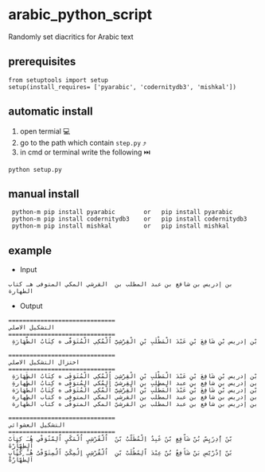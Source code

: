 # arabic_python_script
Randomly set diacritics for Arabic text

## prerequisites
```
from setuptools import setup
setup(install_requires= ['pyarabic', 'codernitydb3', 'mishkal'])
```

## automatic install 
  1. open termial 💻
  2. go to the path which contain `step.py` ⤴️
  3. in cmd or terminal write the following ⏭️
  ```
  python setup.py
  ```


## manual install
```
 python-m pip install pyarabic        or   pip install pyarabic 
 python-m pip install codernitydb3    or   pip install codernitydb3
 python-m pip install mishkal         or   pip install mishkal
```

## example
- Input
```
بن إدريس بن شافع بن عبد المطلب بن  القرشي المكي المتوفى هـ كتاب الطهارة 
```

- Output
```
==============================
التشكيل الاصلي
==============================
 بْن إدريس بْنِ شَافِعَ بْنِ عَبْدَ الْمَطْلَبِ بْنِ الْقِرْشِيَّ اُلْمُكِي الْمُتَوَفَّى ه كِتَابُ الطَّهَارَةِ

==============================
اختزال التشكيل الاصلي
==============================
 بْن إدريس بْنِ شَافِعَ بْنِ عَبْدَ الْمَطْلَبِ بْنِ الْقِرْشِيَ اُلْمُكِي الْمُتَوَفَى ه كِتَابُ الطَهَارَةِ
 بن إدريس بنِ شافِع بنِ عبد المطلبِ بنِ القِرشيّ اُلمُكي المُتوَفّى ه كِتابُ الطّهارةِ
 بْن إدريس بْنِ شَافِعَ بْنِ عَبْدَ الْمَطْلَبِ بْنِ الْقِرْشِيَّ اُلْمُكِي الْمُتَوَفَّى ه كِتَابُ الطَّهَارَة
 بن إدريس بن شافع بن عبد المطلب بن القرشي المكي المتوفى ه كتاب الطهارة
 بن إدريس بن شافع بن عبد المطلب بن القرشيّ المكي المتوفّى ه كتاب الطّهارة

==============================
التشكيل العشوائي
==============================
بّنً إُدِرًيٍسّ بُنّ شَاّفٍعِ بّنً عًبِدٌ اِلْمُطَلّبٌ بّنً  اٌلّقًرْشِيٍ اٌلّمَكًيٍ اٌلِمّتًوَفْىٍ هُـَ كِتٍاَبّ اٌلٍطِهّاًرْةَ  
بًنّ إَدٌرْيّسِ بَنّ شَاًفِعُ بُنّ عِبْدَ اّلِمًطُلَبْ بّنِ  اٌلّقُرْشِيٍ اٍلُمِكًيْ اًلٌمِتَوّفْىُ هٌـً كًتٌاَبِ اَلٍطًهّاٌرُةْ 
```
